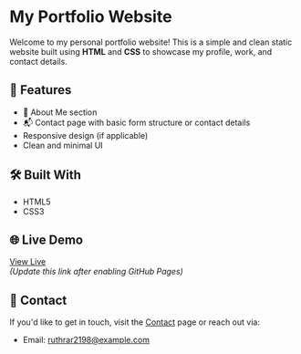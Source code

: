 # My Portfolio Website

Welcome to my personal portfolio website! This is a simple and clean static website built using **HTML** and **CSS** to showcase my profile, work, and contact details.

## 🚀 Features

- 🧑 About Me section
- 📬 Contact page with basic form structure or contact details
- Responsive design (if applicable)
- Clean and minimal UI

## 🛠️ Built With

- HTML5
- CSS3

## 🌐 Live Demo

[View Live](https://your-username.github.io/your-repo-name/)  
*(Update this link after enabling GitHub Pages)*

## 📩 Contact

If you'd like to get in touch, visit the [Contact](./contact.html) page or reach out via:

- Email: ruthrar2198@example.com




